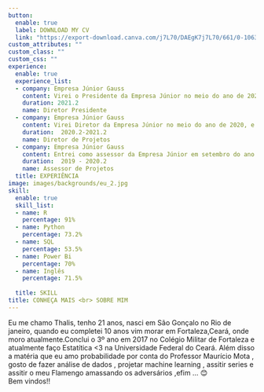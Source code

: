```yaml
---
button:
  enable: true
  label: DOWNLOAD MY CV
  link: "https://export-download.canva.com/j7L70/DAEgK7j7L70/661/0-10638337691.pdf?X-Amz-Algorithm=AWS4-HMAC-SHA256&X-Amz-Credential=AKIAJHKNGJLC2J7OGJ6Q%2F20211022%2Fus-east-1%2Fs3%2Faws4_request&X-Amz-Date=20211022T193633Z&X-Amz-Expires=74164&X-Amz-Signature=331932bcb474ebfae2b90a84cd51816de7206526a0fe615315ed7e1b7b1eef1e&X-Amz-SignedHeaders=host&response-content-disposition=attachment%3B%20filename%2A%3DUTF-8%27%27Curriculo.pdf&response-expires=Sat%2C%2023%20Oct%202021%2016%3A12%3A37%20GMT" 
custom_attributes: ""
custom_class: ""
custom_css: ""
experience:
  enable: true
  experience_list:
  - company: Empresa Júnior Gauss
    content: Virei o Presidente da Empresa Júnior no meio do ano de 2021, e com isso fiquei na parte de organização toda a empresa na parte jurídica  e diretorias da empresa ,além de cuidar do planejamento estratégico .
    duration: 2021.2
    name: Diretor Presidente
  - company: Empresa Júnior Gauss
    content: Virei Diretor da Empresa Júnior no meio do ano de 2020, e com isso fiquei na parte de organização de consultorias e trabalhos na empresa ,além de cuidar e responder os emails recebidos .
    duration:  2020.2-2021.2
    name: Diretor de Projetos
  - company: Empresa Júnior Gauss
    content: Entrei como assessor da Empresa Júnior em setembro do ano de 2019, e participei de algumas consultorias e  fiz alguns trabalhos na empresa.
    duration:  2019 - 2020.2
    name: Assessor de Projetos
  title: EXPERIÊNCIA
image: images/backgrounds/eu_2.jpg
skill:
  enable: true
  skill_list:
  - name: R
    percentage: 91%
  - name: Python
    percentage: 73.2%
  - name: SQL
    percentage: 53.5%
  - name: Power Bi
    percentage: 70%
  - name: Inglês
    percentage: 71.5%
   
  title: SKILL
title: CONHEÇA MAIS <br> SOBRE MIM
---
```


Eu me chamo Thalis, tenho 21 anos, nasci em São Gonçalo no Rio de janeiro, quando eu completei 10 anos vim morar em Fortaleza,Ceará, onde moro atualmente.Conclui o 3º ano em 2017 no Colégio Militar de Fortaleza e atualmente faço Estatítica <3 na Universidade Federal do Ceará. Além disso a matéria que eu amo probabilidade por conta do Professor Maurício  Mota , gosto de fazer análise de dados , projetar machine learning , assitir series e assitir o meu Flamengo amassando os adversários ,efim ... 😊 <br>
  Bem vindos!!
